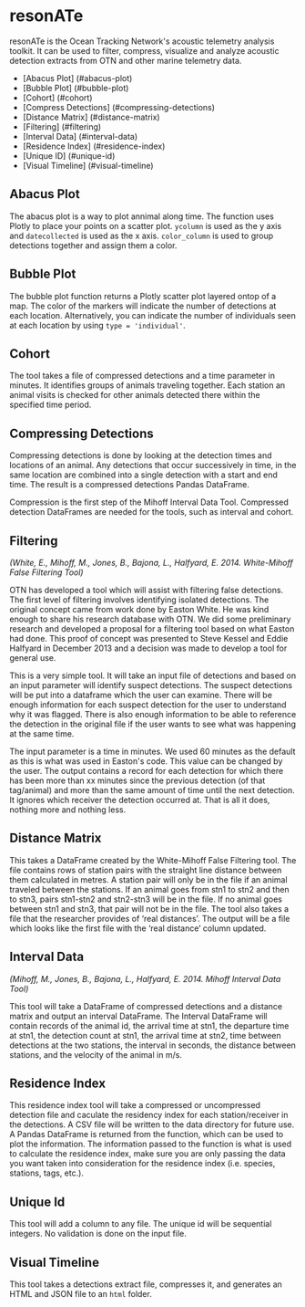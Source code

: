 resonATe
========

resonATe is the Ocean Tracking Network's acoustic telemetry analysis toolkit.
It can be used to filter, compress, visualize and analyze acoustic detection
extracts from OTN and other marine telemetry data.



* [Abacus Plot] (#abacus-plot)
* [Bubble Plot] (#bubble-plot)
* [Cohort] (#cohort)
* [Compress Detections] (#compressing-detections)
* [Distance Matrix] (#distance-matrix)
* [Filtering] (#filtering)
* [Interval Data] (#interval-data)
* [Residence Index] (#residence-index)
* [Unique ID] (#unique-id)
* [Visual Timeline] (#visual-timeline)


Abacus Plot
-----------

The abacus plot is a way to plot annimal along time. The function uses Plotly to place your points on a scatter plot. ``ycolumn`` is used as the y axis and ``datecollected`` is used as the x axis. ``color_column`` is used to group detections together and assign them a color.



Bubble Plot
-----------

The bubble plot function returns a Plotly scatter plot layered ontop of a map. The color of the markers will indicate the number of detections at each location. Alternatively, you can indicate the number of individuals seen at each location by using ``type = 'individual'``.



Cohort
------

The tool takes a file of compressed detections and a time parameter in minutes. It identifies groups of animals traveling together. Each station an animal visits is checked for other animals detected there within the specified time period.



Compressing Detections
----------------------

Compressing detections is done by looking at the detection times and locations of an animal. Any detections that occur successively in time, in the same location are combined into a single detection with a start and end time. The result is a compressed detections Pandas DataFrame.

Compression is the first step of the Mihoff Interval Data Tool. Compressed detection DataFrames are needed for the tools, such as interval and cohort.



Filtering
---------

*(White, E., Mihoff, M., Jones, B., Bajona, L., Halfyard, E. 2014. White-Mihoff False Filtering Tool)*


OTN has developed a tool which will assist with filtering false detections. The first level of filtering involves identifying isolated detections. The original concept came from work done by Easton White. He was kind enough to share his research database with OTN. We did some preliminary research and developed a proposal for a filtering tool based on what Easton had done. This proof of concept was presented to Steve Kessel and Eddie Halfyard in December 2013 and a decision was made to develop a tool for general use.

This is a very simple tool. It will take an input file of detections and based on an input parameter will identify suspect detections. The suspect detections will be put into a dataframe which the user can examine. There will be enough information for each suspect detection for the user to understand why it was flagged. There is also enough information to be able to reference the detection in the original file if the user wants to see what was happening at the same time.

The input parameter is a time in minutes. We used 60 minutes as the default as this is what was used in Easton's code. This value can be changed by the user. The output contains a record for each detection for which there has been more than xx minutes since the previous detection (of that tag/animal) and more than the same amount of time until the next detection. It ignores which receiver the detection occurred at. That is all it does, nothing more and nothing less.


Distance Matrix
---------------

This takes a DataFrame created by the White-Mihoff False Filtering tool. The file contains rows of station pairs with the straight line distance between them calculated in metres. A station pair will only be in the file if an animal traveled between the stations. If an animal goes from stn1 to stn2 and then to stn3, pairs stn1-stn2 and stn2-stn3 will be in the file. If no animal goes between stn1 and stn3, that pair will not be in the file. The tool also takes a file that the researcher provides of ‘real distances’.  The output will be a file which looks like the first file with the ‘real distance’ column updated.


Interval Data
--------------------

*(Mihoff, M., Jones, B., Bajona, L., Halfyard, E. 2014. Mihoff Interval Data Tool)*

This tool will take a DataFrame of compressed detections and a distance matrix and output an interval DataFrame. The Interval DataFrame will contain records of the animal id, the arrival time at stn1, the departure time at stn1, the detection count at stn1, the arrival time at stn2, time between detections at the two stations, the interval in seconds, the distance between stations, and the velocity of the animal in m/s.



Residence Index
---------------

This residence index tool will take a compressed or uncompressed detection file and caculate the residency index for each station/receiver in the detections. A CSV file will be written to the data directory for future use. A Pandas DataFrame is returned from the function, which can be used to plot the information. The information passed to the function is what is used to calculate the residence index, make sure you are only passing the data you want taken into consideration for the residence index (i.e. species, stations, tags, etc.).



Unique Id
---------

This tool will add a column to any file. The unique id will be sequential integers. No validation is done on the input file.


Visual Timeline
---------------

This tool takes a detections extract file, compresses it, and generates an HTML and JSON file to an ``html`` folder.
